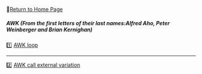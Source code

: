 :hotel:[Return to Home Page](https://github.com/geophydog/geophydog.github.io)  

##### AWK (From the first letters of their last names:Alfred Aho, Peter Weinberger and Brian Kernighan)
:one: [AWK loop](https://github.com/geophydog/AWK/blob/master/awk-loop.md)  

***

:two: [AWK call external variation](https://github.com/geophydog/AWK/blob/master/Call-external-variation.md)

